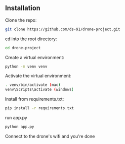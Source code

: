 ## Installation

Clone the repo:
```bash
git clone https://github.com/ds-91/drone-project.git
```

cd into the root directory:
```bash
cd drone-project
```

Create a virtual environment:
```bash
python -m venv venv
```

Activate the virtual environment:
```bash
. venv/bin/activate (mac)
venv\Scripts\activate (windows)
```

Install from requirements.txt:
```bash
pip install -r requirements.txt
```

run app.py
```bash
python app.py
```

Connect to the drone's wifi and you're done
